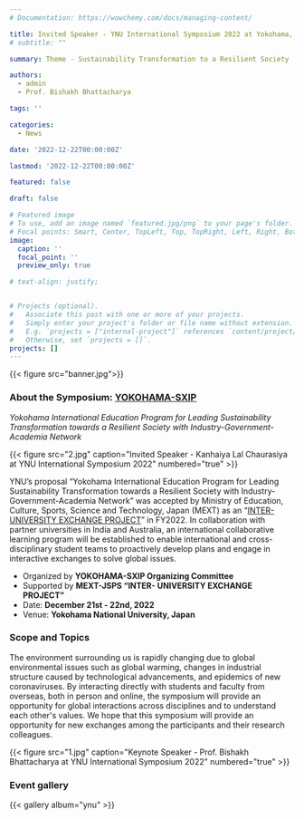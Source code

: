 ```yaml
---
# Documentation: https://wowchemy.com/docs/managing-content/

title: Invited Speaker - YNU International Symposium 2022 at Yokohama, Japan
# subtitle: ""

summary: Theme - Sustainability Transformation to a Resilient Society

authors: 
  - admin
  - Prof. Bishakh Bhattacharya

tags: ''

categories: 
  - News

date: '2022-12-22T00:00:00Z'

lastmod: '2022-12-22T00:00:00Z'

featured: false

draft: false

# Featured image
# To use, add an image named `featured.jpg/png` to your page's folder.
# Focal points: Smart, Center, TopLeft, Top, TopRight, Left, Right, BottomLeft, Bottom, BottomRight.
image:
  caption: ''
  focal_point: ''
  preview_only: true

# text-align: justify;


# Projects (optional).
#   Associate this post with one or more of your projects.
#   Simply enter your project's folder or file name without extension.
#   E.g. `projects = ["internal-project"]` references `content/project/deep-learning/index.md`.
#   Otherwise, set `projects = []`.
projects: []
---
```

{{< figure src="banner.jpg">}}
### About the Symposium: [YOKOHAMA-SXIP](https://ijep-y.ynu.ac.jp/english/symposium/YNUIS2022/)

_Yokohama International Education Program for Leading Sustainability Transformation towards a Resilient Society with Industry-Government-Academia Network_

{{< figure src="2.jpg" caption="Invited Speaker - Kanhaiya Lal Chaurasiya at YNU International Symposium 2022" numbered="true" >}}

YNU’s proposal “Yokohama International Education Program for Leading Sustainability Transformation towards a Resilient Society with Industry-Government-Academia Network” was accepted by Ministry of Education, Culture, Sports, Science and Technology, Japan (MEXT) as an “[INTER-UNIVERSITY EXCHANGE PROJECT](https://global.ynu.ac.jp/en/strategies/yokohama-sxip/)” in FY2022.
 In collaboration with partner universities in India and Australia, an international collaborative learning program will be established to enable international and cross-disciplinary student teams to proactively develop plans and engage in interactive exchanges to solve global issues.

- Organized by **YOKOHAMA-SXIP Organizing Committee**
- Supported by **MEXT-JSPS “INTER- UNIVERSITY EXCHANGE PROJECT”**
- Date: **December 21st - 22nd, 2022**
- Venue: **Yokohama National University, Japan**

### Scope and Topics
The environment surrounding us is rapidly changing due to global environmental issues such as global warming, changes in industrial structure caused by technological advancements, and epidemics of new coronaviruses. By interacting directly with students and faculty from overseas, both in person and online, the symposium will provide an opportunity for global interactions across disciplines and to understand each other's values. We hope that this symposium will provide an opportunity for new exchanges among the participants and their research colleagues.

{{< figure src="1.jpg" caption="Keynote Speaker - Prof. Bishakh Bhattacharya at YNU International Symposium 2022" numbered="true" >}}

### Event gallery
{{< gallery album="ynu" >}}

